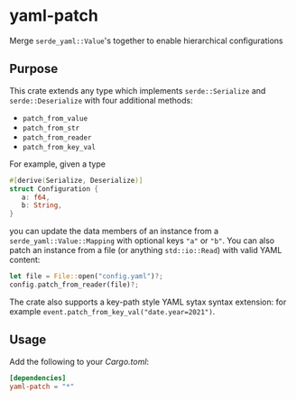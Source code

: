 # yaml-patch

Merge `serde_yaml::Value`'s together to enable hierarchical configurations

## Purpose

This crate extends any type which implements `serde::Serialize` and `serde::Deserialize` with four additional methods:

- `patch_from_value`
- `patch_from_str`
- `patch_from_reader`
- `patch_from_key_val`

For example, given a type

```rust
#[derive(Serialize, Deserialize)]
struct Configuration {
   a: f64,
   b: String,
}
```

you can update the data members of an instance from a `serde_yaml::Value::Mapping` with optional keys `"a"` or `"b"`. You can also patch an instance from a file (or anything `std::io::Read`) with valid YAML content:

```rust
let file = File::open("config.yaml")?;
config.patch_from_reader(file)?;
```

The crate also supports a key-path style YAML sytax syntax extension: for example `event.patch_from_key_val("date.year=2021")`.


## Usage

Add the following to your _Cargo.toml_:
```toml
[dependencies]
yaml-patch = "*"
```
